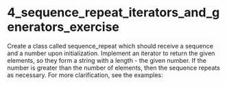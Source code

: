 # 4_sequence_repeat_iterators_and_generators_exercise
Create a class called sequence_repeat which should receive a sequence and a number upon initialization. Implement an iterator to return the given elements, so they form a string with a length - the given number. If the number is greater than the number of elements, then the sequence repeats as necessary. For more clarification, see the examples:
